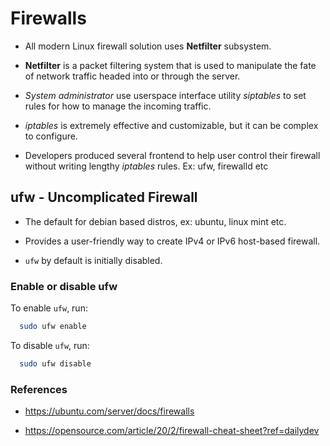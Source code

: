 # Firewalls

- All modern Linux firewall solution uses **Netfilter** subsystem.

- **Netfilter** is a packet filtering system that is used to
  manipulate the fate of network traffic headed into or through the server.

- _System administrator_ use userspace interface utility _siptables_ to set rules for how to manage the incoming traffic.

- _iptables_ is extremely effective and customizable, but it can be complex to configure.

- Developers produced several frontend to help user control their firewall without writing lengthy _iptables_ rules. Ex: ufw, firewalld etc

## ufw - Uncomplicated Firewall

- The default for debian based distros, ex: ubuntu, linux mint etc.

- Provides a user-friendly way to create IPv4 or IPv6 host-based firewall.

- `ufw` by default is initially disabled.

### Enable or disable ufw

To enable `ufw`, run:

```bash
  sudo ufw enable
```

To disable `ufw`, run:

```bash
  sudo ufw disable
```

### References

- https://ubuntu.com/server/docs/firewalls

- https://opensource.com/article/20/2/firewall-cheat-sheet?ref=dailydev
